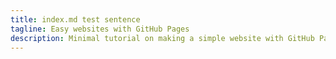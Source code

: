 ```yaml
---
title: index.md test sentence
tagline: Easy websites with GitHub Pages
description: Minimal tutorial on making a simple website with GitHub Pages
---
```


